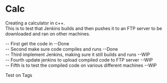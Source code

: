 # Calc
Creating a calculator in c++. <br />
This is to test that Jenkins builds and then pushes it to an FTP server to be
downloaded and ran on other machines.<br />

  -- First get the code in                                              --Done <br />
  -- Second make sure code compiles and runs                            --Done <br />
  -- Third implement Jenkins, making sure it still builds and runs      --WIP <br />
  -- Fourth update jenkins to upload compiled code to FTP server        --WIP <br />
  -- Fifth is to test the compiled code on various different machines   --WIP <br />

Test on Tags
